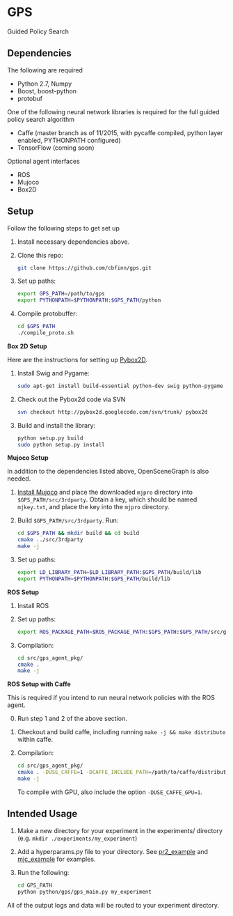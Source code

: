 GPS
======
Guided Policy Search

## Dependencies
The following are required
* Python 2.7, Numpy
* Boost, boost-python
* protobuf

One of the following neural network libraries is required for the full guided policy search algorithm
* Caffe (master branch as of 11/2015, with pycaffe compiled, python layer enabled, PYTHONPATH configured)
* TensorFlow (coming soon)

Optional agent interfaces
* ROS
* Mujoco
* Box2D

## Setup
Follow the following steps to get set up

1. Install necessary dependencies above.

2. Clone this repo:

    ```sh
    git clone https://github.com/cbfinn/gps.git
    ```

3. Set up paths:

    ```sh
    export GPS_PATH=/path/to/gps
    export PYTHONPATH=$PYTHONPATH:$GPS_PATH/python
    ```

4. Compile protobuffer:

    ```sh
    cd $GPS_PATH
    ./compile_proto.sh
    ```

**Box 2D Setup**

Here are the instructions for setting up [Pybox2D](https://github.com/pybox2d/pybox2d).

1. Install Swig and Pygame:

    ```sh
    sudo apt-get install build-essential python-dev swig python-pygame subversion
    ```
2. Check out the Pybox2d code via SVN

    ```sh
    svn checkout http://pybox2d.googlecode.com/svn/trunk/ pybox2d
    ```

3. Build and install the library:

    ```sh
    python setup.py build
    sudo python setup.py install
    ```

**Mujoco Setup**

In addition to the dependencies listed above, OpenSceneGraph is also needed.

1. [Install Mujoco](https://www.roboti.us/) and place the downloaded `mjpro` directory into `$GPS_PATH/src/3rdparty`. Obtain a key, which should be named `mjkey.txt`, and place the key into the `mjpro` directory.

2. Build `$GPS_PATH/src/3rdparty`. Run:
    ```sh
    cd $GPS_PATH && mkdir build && cd build
    cmake ../src/3rdparty
    make -j
    ```

3. Set up paths:
    ```sh
    export LD_LIBRARY_PATH=$LD_LIBRARY_PATH:$GPS_PATH/build/lib
    export PYTHONPATH=$PYTHONPATH:$GPS_PATH/build/lib
    ```


**ROS Setup**

1. Install ROS

2. Set up paths:

    ```sh
    export ROS_PACKAGE_PATH=$ROS_PACKAGE_PATH:$GPS_PATH:$GPS_PATH/src/gps_agent_pkg
    ```
3. Compilation:

    ```sh
    cd src/gps_agent_pkg/
    cmake .
    make -j
    ```

**ROS Setup with Caffe**

This is required if you intend to run neural network policies with the ROS agent.

0. Run step 1 and 2 of the above section.

1. Checkout and build caffe, including running `make -j && make distribute` within caffe.

2. Compilation:

    ```sh
    cd src/gps_agent_pkg/
    cmake . -DUSE_CAFFE=1 -DCAFFE_INCLUDE_PATH=/path/to/caffe/distribute/include -DCAFFE_LIBRARY_PATH=/path/to/caffe/build/lib
    make -j
    ```

    To compile with GPU, also include the option `-DUSE_CAFFE_GPU=1`.

## Intended Usage
1. Make a new directory for your experiment in the experiments/ directory (e.g. `mkdir ./experiments/my_experiment`)

2. Add a hyperparams.py file to your directory. See [pr2_example](https://github.com/cbfinn/gps/blob/master/experiments/pr2_example/hyperparams.py) and [mjc_example](https://github.com/cbfinn/gps/blob/master/experiments/mjc_example/hyperparams.py) for examples.

3. Run the following:
    ```sh
    cd GPS_PATH
    python python/gps/gps_main.py my_experiment
    ```

All of the output logs and data will be routed to your experiment directory.

